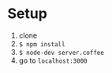 # Setup

1. clone
2. ```$ npm install```
3. ```$ node-dev server.coffee```
4. go to ```localhost:3000```
